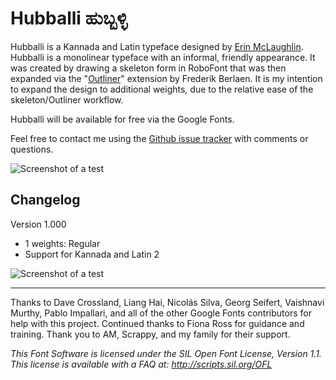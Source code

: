 Hubballi ಹುಬ್ಬಳ್ಳಿ
==============

Hubballi is a Kannada and Latin typeface designed by [Erin McLaughlin](http://www.erinmclaughlin.com). Hubballi is a monolinear typeface with an informal, friendly appearance. It was created by drawing a skeleton form in RoboFont that was then expanded via the "[Outliner](https://github.com/typemytype/RoboFontExtensions/tree/master/outliner)" extension by Frederik Berlaen. It is my intention to expand the design to additional weights, due to the relative ease of the skeleton/Outliner workflow.

Hubballi will be available for free via the Google Fonts.

Feel free to contact me using the [Github issue tracker](https://github.com/erinmclaughlin/Hubballi/issues/) with comments or questions.

![Screenshot of a test](https://raw.githubusercontent.com/erinmclaughlin/Hubballi/master/samples/screenshots/mac-pdf/Screen%20Shot%202016-01-18%20at%2012.45.17%20AM.png)</a>

Changelog
----------

Version 1.000

* 1 weights: Regular
* Support for Kannada and Latin 2

![Screenshot of a test](https://raw.githubusercontent.com/erinmclaughlin/Hubballi/master/samples/screenshots/mac-pdf/Screen%20Shot%202016-01-18%20at%2012.47.55%20AM.png)</a>

* * *

Thanks to Dave Crossland, Liang Hai, Nicolás Silva, Georg Seifert, Vaishnavi Murthy, Pablo Impallari, and all of the other Google Fonts contributors for help with this project. 
Continued thanks to Fiona Ross for guidance and training. 
Thank you to AM, Scrappy, and my family for their support.

_This Font Software is licensed under the SIL Open Font License, Version 1.1. This license is available with a FAQ at: http://scripts.sil.org/OFL_
